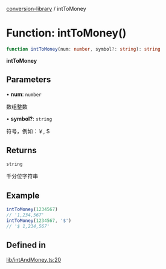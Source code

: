 [conversion-library](../globals.md) / intToMoney

# Function: intToMoney()

```ts
function intToMoney(num: number, symbol?: string): string
```

**intToMoney**

<Badge type="tip" text="version: v0.0.12+" />

## Parameters

• **num**: `number`

数组整数

• **symbol?**: `string`

符号，例如：￥, $

## Returns

`string`

千分位字符串

## Example

```ts
intToMoney(1234567)
// '1,234,567'
intToMoney(1234567, '$')
// '$ 1,234,567'
```

## Defined in

[lib/intAndMoney.ts:20](https://github.com/fxss5201/conversion-library/blob/main/lib/intAndMoney.ts#L20)
